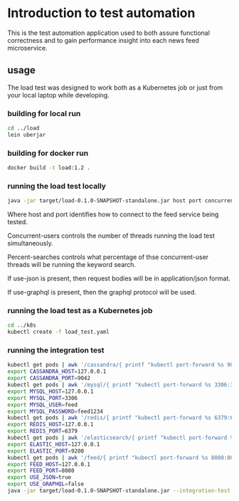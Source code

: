 # Introduction to test automation

This is the test automation application used to both assure functional correctness and to gain performance insight into each news feed microservice.

## usage

The load test was designed to work both as a Kubernetes job or just from your local laptop while developing.

### building for local run

```bash
cd ../load
lein uberjar
```

### building for docker run

```bash
docker build -t load:1.2 .
```

### running the load test locally

```bash
java -jar target/load-0.1.0-SNAPSHOT-standalone.jar host port concurrent-users percent-searches use-json use-graphql
```

Where host and port identifies how to connect to the feed service being tested.

Concurrent-users controls the number of threads running the load test simultaneously.

Percent-searches controls what percentage of thse concurrent-user threads will be running the keyword search.

If use-json is present, then request bodies will be in application/json format.

If use-graphql is present, then the graphql protocol will be used.

### running the load test as a Kubernetes job

```bash
cd ../k8s
kubectl create -f load_test.yaml
```

### running the integration test

```bash
kubectl get pods | awk '/cassandra/{ printf "kubectl port-forward %s 9042:9042 &\n", $1 }' | sh
export CASSANDRA_HOST=127.0.0.1
export CASSANDRA_PORT=9042
kubectl get pods | awk '/mysql/{ printf "kubectl port-forward %s 3306:3306 &\n", $1 }' | sh
export MYSQL_HOST=127.0.0.1
export MYSQL_PORT=3306
export MYSQL_USER=feed
export MYSQL_PASSWORD=feed1234
kubectl get pods | awk '/redis/{ printf "kubectl port-forward %s 6379:6379 &\n", $1 }' | sh
export REDIS_HOST=127.0.0.1
export REDIS_PORT=6379
kubectl get pods | awk '/elasticsearch/{ printf "kubectl port-forward %s 9200:9200 &\n", $1 }' | sh
export ELASTIC_HOST=127.0.0.1
export ELASTIC_PORT=9200
kubectl get pods | awk '/feed/{ printf "kubectl port-forward %s 8080:8080 &\n", $1 }' | sh
export FEED_HOST=127.0.0.1
export FEED_PORT=8080
export USE_JSON=true
export USE_GRAPHQL=false
java -jar target/load-0.1.0-SNAPSHOT-standalone.jar --integration-test
```

